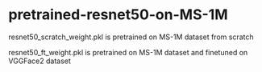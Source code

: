 # pretrained-resnet50-on-MS-1M

resnet50_scratch_weight.pkl is pretrained on MS-1M dataset from scratch

resnet50_ft_weight.pkl is pretrained on MS-1M dataset and finetuned on VGGFace2 dataset
